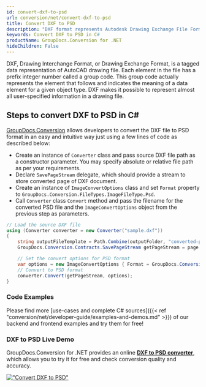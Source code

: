 ```yaml
---
id: convert-dxf-to-psd
url: conversion/net/convert-dxf-to-psd
title: Convert DXF to PSD
description: "DXF format represents Autodesk Drawing Exchange File Format with .dxf extension. Learn how to convert DXF to PSD file programmatically in C# language using GroupDocs.Conversion for .NET library."
keywords: Convert DXF to PSD in C#
productName: GroupDocs.Conversion for .NET
hideChildren: False
---
```


DXF, Drawing Interchange Format, or Drawing Exchange Format, is a tagged data representation of AutoCAD drawing file. Each element in the file has a prefix integer number called a group code. This group code actually represents the element that follows and indicates the meaning of a data element for a given object type. DXF makes it possible to represent almost all user-specified information in a drawing file.

## Steps to convert DXF to PSD in C#

[GroupDocs.Conversion](https://products.groupdocs.com/conversion/net) allows developers to convert the DXF file to PSD format in an easy and intuitive way just using a few lines of code as described below:

* Create an instance of `Converter` class and pass source DXF file path as a constructor parameter. You may specify absolute or relative file path as per your requirements. 
* Declare `SavePageStream` delegate, which should provide a stream to store converted page of DXF document.
* Create an instance of `ImageConvertOptions` class and set `Format` property to `GroupDocs.Conversion.FileTypes.ImageFileType.Psd`.
* Call `Converter` class `Convert` method and pass the filename for the converted PSD file and the `ImageConvertOptions` object from the previous step as parameters.

```csharp
// Load the source DXF file
using (Converter converter = new Converter("sample.dxf"))
{
    string outputFileTemplate = Path.Combine(outputFolder, "converted-page-{0}.psd");
    GroupDocs.Conversion.Contracts.SavePageStream getPageStream = page => new FileStream(string.Format(outputFileTemplate, page), FileMode.Create);

    // Set the convert options for PSD format
    var options = new ImageConvertOptions { Format = GroupDocs.Conversion.FileTypes.ImageFileType.Psd };   
    // Convert to PSD format
    converter.Convert(getPageStream, options);
}
```

### Code Examples

Please find more [use-cases and complete C# sources]({{< ref "conversion/net/developer-guide/examples-and-demos.md" >}}) of our backend and frontend examples and try them for free!

### DXF to PSD Live Demo

GroupDocs.Conversion for .NET provides an online [**DXF to PSD converter**](https://products.groupdocs.app/conversion/dxf-to-psd), which allows you to try it for free and check conversion quality and accuracy.

[!["Convert DXF to PSD"](conversion/net/images/convert-to-psd/convert-dxf-to-psd.png)](https://products.groupdocs.app/conversion/dxf-to-psd)